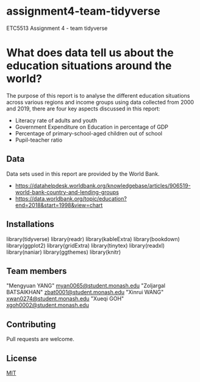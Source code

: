 # assignment4-team-tidyverse
ETC5513 Assignment 4 - team tidyverse

# What does data tell us about the education situations around the world?

The purpose of this report is to analyse the different education situations across various regions and income groups using data collected from 2000 and 2019, there are four key aspects discussed in this report:

- Literacy rate of adults and youth
- Government Expenditure on Education in percentage of GDP
- Percentage of primary-school-aged children out of school
- Pupil-teacher ratio

## Data

Data sets used in this report are provided by the World Bank.
* https://datahelpdesk.worldbank.org/knowledgebase/articles/906519-world-bank-country-and-lending-groups
* https://data.worldbank.org/topic/education?end=2018&start=1998&view=chart

## Installations

library(tidyverse)
library(readr)
library(kableExtra)
library(bookdown)
library(ggplot2)
library(gridExtra)
library(tinytex)
library(readxl)
library(naniar)
library(ggthemes)
library(knitr)

## Team members

"Mengyuan YANG" myan0065@student.monash.edu
"Zoljargal BATSAIKHAN" zbat0001@student.monash.edu
"Xinrui WANG" xwan0274@student.monash.edu
"Xueqi GOH" xgoh0002@student.monash.edu

## Contributing
Pull requests are welcome. 

## License
[MIT](https://choosealicense.com/licenses/mit/)


